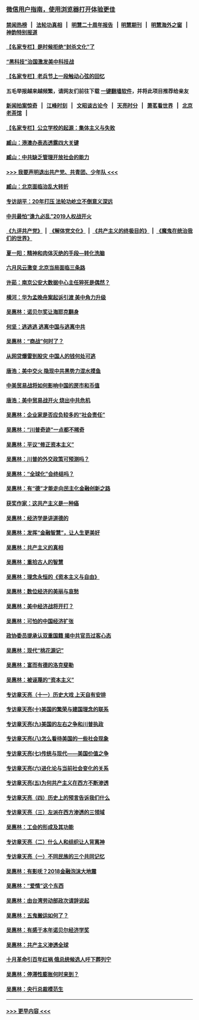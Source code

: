 ### [微信用户指南，使用浏览器打开体验更佳](https://github.com/gfw-breaker/banned-news1/blob/master/indexes/wechat-guide.md?t=0)
#### [禁闻热榜](热点新闻.md?t=0)  &nbsp;&nbsp;|&nbsp;&nbsp; [法轮功真相](https://github.com/gfw-breaker/truth/blob/master/README.md?t=0) &nbsp;&nbsp;|&nbsp;&nbsp; [明慧二十周年报告](https://github.com/gfw-breaker/mh-reports/blob/master/README.md?t=0) &nbsp;&nbsp;|&nbsp;&nbsp;[明慧期刊](https://github.com/gfw-breaker/mh-qikan) &nbsp;&nbsp;|&nbsp;&nbsp; [明慧海外之窗](https://github.com/gfw-breaker/mh-news/blob/master/README.md?t=0) &nbsp;&nbsp;|&nbsp;&nbsp; [神韵特别报道](https://github.com/gfw-breaker/mh-news/blob/master/shenyun.md?t=0)
#### [【名家专栏】是时候拒绝“封杀文化”了](../pages/nsc423/n11814093.md?t=02122111) 
#### [“黑科技”治国激发美中科技战](../pages/nsc423/n11638056.md?t=02122111) 
#### [【名家专栏】老兵节上一段触动心弦的回忆](../pages/nsc423/n11646016.md?t=02122111) 
#### 五毛举报越来越频繁，请网友们前往下载 [一键翻墙软件](https://github.com/gfw-breaker/ssr-accounts)，并将此项目推荐给亲友
#### [新闻拍案惊奇](https://github.com/gfw-breaker/banned-news1/blob/master/pages/link4.md) &nbsp;&nbsp;|&nbsp;&nbsp; [江峰时刻](https://github.com/gfw-breaker/banned-news1/blob/master/pages/link4.md) &nbsp;&nbsp;|&nbsp;&nbsp; [文昭谈古论今](https://github.com/gfw-breaker/banned-news1/blob/master/pages/link4.md) &nbsp;&nbsp;|&nbsp;&nbsp; [天亮时分](https://github.com/gfw-breaker/banned-news1/blob/master/pages/link4.md) &nbsp;&nbsp;|&nbsp;&nbsp; [萧茗看世界](https://github.com/gfw-breaker/banned-news1/blob/master/pages/link4.md) &nbsp;&nbsp;|&nbsp;&nbsp; [北京老茶馆](https://github.com/gfw-breaker/banned-news1/blob/master/pages/link4.md) &nbsp;&nbsp;|&nbsp;&nbsp; 
#### [【名家专栏】公立学校的起源：集体主义与失败](../pages/nsc423/n11601833.md?t=02122111) 
#### [臧山：港澳办表态透露四大关键](../pages/nsc423/n11421628.md?t=02122111) 
#### [臧山：中共缺乏管理开放社会的能力](../pages/nsc423/n11407457.md?t=02122111) 
#### [>>> 我要声明退出共产党、共青团、少年队 <<<](https://github.com/begood0513/goodnews/blob/master/quit/letter.md) 
#### [臧山：北京面临治乱大转折](../pages/nsc423/n11406895.md?t=02122111) 
#### [专访胡平：20年打压 法轮功屹立不倒意义深远](../pages/nsc423/n11398800.md?t=02122111) 
#### [中共最怕“逢九必乱”2019人权战开火](../pages/nsc423/n11385248.md?t=02122111) 
#### [《九评共产党》](https://github.com/begood0513/9ping.md/blob/master/README.md) &nbsp;|&nbsp; [《解体党文化》](../../../../jtdwh.md/blob/master/README.md)  &nbsp;|&nbsp; [《共产主义的终极目的》](../../../../gczydzjmd.md/blob/master/README.md) &nbsp;|&nbsp; [《魔鬼在统治我们的世界》](../../../../mgztzwmdsj.md/blob/master/README.md) 
#### [夏一阳：精神和肉体灭绝的手段—转化洗脑](../pages/nsc423/n11368250.md?t=02122111) 
#### [六月风云激变 北京当局面临三条路](../pages/nsc423/n11313668.md?t=02122111) 
#### [许茹：南京公安大数据中心主任猝死是偶然？](../pages/nsc423/n11064744.md?t=02122111) 
#### [横河：华为孟晚舟案起诉引渡 美中角力升级](../pages/nsc423/n11027230.md?t=02122111) 
#### [吴惠林：诺贝尔奖让海耶克翻身](../pages/nsc423/n10890049.md?t=02122111) 
#### [何坚：逃逃逃 逃离中国与逃离中共](../pages/nsc423/n10592891.md?t=02122111) 
#### [吴惠林：“商战”何时了？](../pages/nsc423/n10573558.md?t=02122111) 
#### [从网贷爆雷到股灾 中国人的钱何处可逃](../pages/nsc423/n10572800.md?t=02122111) 
#### [唐浩：美中交火 隐现中共黑势力混水摸鱼](../pages/nsc423/n10544040.md?t=02122111) 
#### [中美贸易战将如何影响中国的房市和币值](../pages/nsc423/n10543697.md?t=02122111) 
#### [唐浩：美中贸易战开火 烧出中共危机](../pages/nsc423/n10540126.md?t=02122111) 
#### [吴惠林：企业家是否应负较多的“社会责任”](../pages/nsc423/n10535022.md?t=02122111) 
#### [吴惠林：“川普奇迹”一点都不稀奇](../pages/nsc423/n10512808.md?t=02122111) 
#### [吴惠林：平议“修正资本主义”](../pages/nsc423/n10495724.md?t=02122111) 
#### [吴惠林：川普的外交政策可预测吗？](../pages/nsc423/n10462387.md?t=02122111) 
#### [吴惠林：“全球化”会终结吗？](../pages/nsc423/n10452838.md?t=02122111) 
#### [吴惠林：有“德”才能走向民主化金融创新之路](../pages/nsc423/n10432292.md?t=02122111) 
#### [获奖作家：这共产主义是一种癌](../pages/nsc423/n10431541.md?t=02122111) 
#### [吴惠林：经济学是讲道德的](../pages/nsc423/n10398014.md?t=02122111) 
#### [吴惠林：发挥“金融智慧”，让人生更美好](../pages/nsc423/n10375019.md?t=02122111) 
#### [吴惠林：共产主义的真相](../pages/nsc423/n10351394.md?t=02122111) 
#### [吴惠林：重拾古人的智慧](../pages/nsc423/n10337691.md?t=02122111) 
#### [吴惠林：理念永恒的《资本主义与自由》](../pages/nsc423/n10316274.md?t=02122111) 
#### [吴惠林：数位经济的美丽与哀愁](../pages/nsc423/n10292946.md?t=02122111) 
#### [吴惠林：美中经济战将开打？](../pages/nsc423/n10258825.md?t=02122111) 
#### [吴惠林：可怕的中国经济扩张](../pages/nsc423/n10219147.md?t=02122111) 
#### [政协委员提承认双重国籍 揭中共官员过客心态](../pages/nsc423/n10208809.md?t=02122111) 
#### [吴惠林：现代“桃花源记”](../pages/nsc423/n10185234.md?t=02122111) 
#### [吴惠林：富而有德的洛克斐勒](../pages/nsc423/n10142264.md?t=02122111) 
#### [吴惠林：被诬蔑的“资本主义”](../pages/nsc423/n10124816.md?t=02122111) 
#### [专访章天亮（十一）历史大戏 上天自有安排](../pages/nsc423/n10094905.md?t=02122111) 
#### [专访章天亮(十)美国的繁荣与建国理念的联系](../pages/nsc423/n10094899.md?t=02122111) 
#### [专访章天亮(九)美国的左右之争和川普执政](../pages/nsc423/n10094889.md?t=02122111) 
#### [专访章天亮(八)怎么看待美国的一些社会现象](../pages/nsc423/n10094857.md?t=02122111) 
#### [专访章天亮(七)传统与现代——美国价值之争](../pages/nsc423/n10093140.md?t=02122111) 
#### [专访章天亮(六)进化论与当前社会变化的关系](../pages/nsc423/n10092036.md?t=02122111) 
#### [专访章天亮(五)为何共产主义在西方不断渗透](../pages/nsc423/n10083620.md?t=02122111) 
#### [专访章天亮（四）历史上的预言告诉我们什么](../pages/nsc423/n10083606.md?t=02122111) 
#### [专访章天亮（三）左派在西方渗透的三领域](../pages/nsc423/n10081115.md?t=02122111) 
#### [吴惠林：工会的形成及其功能](../pages/nsc423/n10080633.md?t=02122111) 
#### [专访章天亮（二）什么人和组织让人背离神](../pages/nsc423/n10076637.md?t=02122111) 
#### [专访章天亮（一）不同民族的三个共同记忆](../pages/nsc423/n10074188.md?t=02122111) 
#### [吴惠林：有影呒？2018金融泡沫大地震](../pages/nsc423/n10040534.md?t=02122111) 
#### [吴惠林：“爱情”这个东西](../pages/nsc423/n10019423.md?t=02122111) 
#### [吴惠林：由台湾劳动部政次请辞说起](../pages/nsc423/n9979679.md?t=02122111) 
#### [吴惠林：五鬼搬运如何了？](../pages/nsc423/n9925338.md?t=02122111) 
#### [吴惠林：有感于本年诺贝尔经济学奖](../pages/nsc423/n9871883.md?t=02122111) 
#### [吴惠林：共产主义渗透全球](../pages/nsc423/n9812748.md?t=02122111) 
#### [十月革命引百年红祸 俄总统候选人吁下葬列宁](../pages/nsc423/n9810182.md?t=02122111) 
#### [吴惠林：停滞性膨胀何时来到？](../pages/nsc423/n9764136.md?t=02122111) 
#### [吴惠林：央行总裁模范生](../pages/nsc423/n9728134.md?t=02122111) 

----
#### [ >>> 更早内容 <<< ](../indexes/nsc423-earlier.md)
